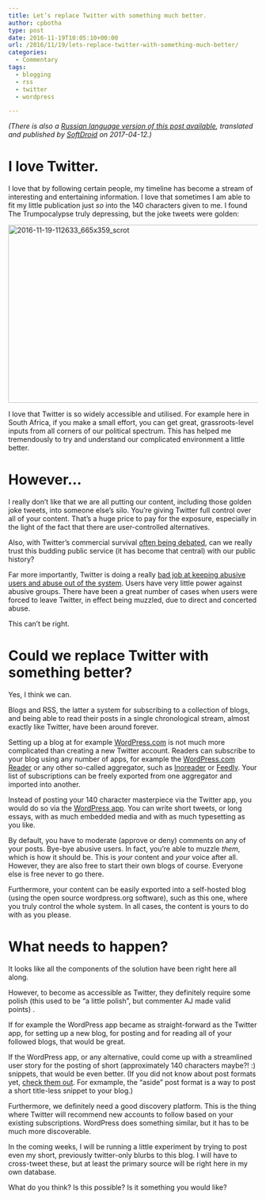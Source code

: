```yaml
---
title: Let’s replace Twitter with something much better.
author: cpbotha
type: post
date: 2016-11-19T10:05:10+00:00
url: /2016/11/19/lets-replace-twitter-with-something-much-better/
categories:
  - Commentary
tags:
  - blogging
  - rss
  - twitter
  - wordpress

---
```

_(There is also a [Russian language version of this post available][1], translated and published by [SoftDroid][2] on 2017-04-12.)_

# I love Twitter.

I love that by following certain people, my timeline has become a stream of interesting and entertaining information. I love that sometimes I am able to fit my little publication just _so_ into the 140 characters given to me. I found The Trumpocalypse truly depressing, but the joke tweets were golden:

[<img data-attachment-id="2567" data-permalink="https://cpbotha.net/2016/11/19/lets-replace-twitter-with-something-much-better/2016-11-19-112633_665x359_scrot/" data-orig-file="https://cpbotha.net/wp-content/uploads/2016/11/2016-11-19-112633_665x359_scrot.png" data-orig-size="665,359" data-comments-opened="1" data-image-meta="{&quot;aperture&quot;:&quot;0&quot;,&quot;credit&quot;:&quot;&quot;,&quot;camera&quot;:&quot;&quot;,&quot;caption&quot;:&quot;&quot;,&quot;created_timestamp&quot;:&quot;0&quot;,&quot;copyright&quot;:&quot;&quot;,&quot;focal_length&quot;:&quot;0&quot;,&quot;iso&quot;:&quot;0&quot;,&quot;shutter_speed&quot;:&quot;0&quot;,&quot;title&quot;:&quot;&quot;,&quot;orientation&quot;:&quot;0&quot;}" data-image-title="2016-11-19-112633_665x359_scrot" data-image-description="" data-medium-file="https://cpbotha.net/wp-content/uploads/2016/11/2016-11-19-112633_665x359_scrot-300x162.png" data-large-file="https://cpbotha.net/wp-content/uploads/2016/11/2016-11-19-112633_665x359_scrot.png" class="alignnone size-full wp-image-2567" src="https://cpbotha.net/wp-content/uploads/2016/11/2016-11-19-112633_665x359_scrot.png" alt="2016-11-19-112633_665x359_scrot" width="665" height="359" srcset="https://cpbotha.net/wp-content/uploads/2016/11/2016-11-19-112633_665x359_scrot.png 665w, https://cpbotha.net/wp-content/uploads/2016/11/2016-11-19-112633_665x359_scrot-300x162.png 300w" sizes="(max-width: 709px) 85vw, (max-width: 909px) 67vw, (max-width: 984px) 61vw, (max-width: 1362px) 45vw, 600px" />][3]

I love that Twitter is so widely accessible and utilised. For example here in South Africa, if you make a small effort, you can get great, grassroots-level inputs from all corners of our political spectrum. This has helped me tremendously to try and understand our complicated environment a little better.

# However&#8230;

I really don&#8217;t like that we are all putting our content, including those golden joke tweets, into someone else&#8217;s silo. You&#8217;re giving Twitter full control over all of your content. That&#8217;s a huge price to pay for the exposure, especially in the light of the fact that there are user-controlled alternatives.

Also, with Twitter&#8217;s commercial survival [often being debated][4], can we really trust this budding public service (it has become that central) with our public history?

Far more importantly, Twitter is doing a really [bad job at keeping abusive users and abuse out of the system][5]. Users have very little power against abusive groups. There have been a great number of cases when users were forced to leave Twitter, in effect being muzzled, due to direct and concerted abuse.

This can&#8217;t be right.

# Could we replace Twitter with something better?

Yes, I think we can.

Blogs and RSS, the latter a system for subscribing to a collection of blogs, and being able to read their posts in a single chronological stream, almost exactly like Twitter, have been around forever.

Setting up a blog at for example [WordPress.com][6] is not much more complicated than creating a new Twitter account. Readers can subscribe to your blog using any number of apps, for example the [WordPress.com Reader][7] or any other so-called aggregator, such as [Inoreader][8] or [Feedly][9]. Your list of subscriptions can be freely exported from one aggregator and imported into another.

Instead of posting your 140 character masterpiece via the Twitter app, you would do so via the [WordPress app][10]. You can write short tweets, or long essays, with as much embedded media and with as much typesetting as you like.

By default, you have to moderate (approve or deny) comments on any of your posts. Bye-bye abusive users. In fact, you&#8217;re able to muzzle _them_, which is how it should be. This is _your_ content and _your_ voice after all. However, they are also free to start their own blogs of course. Everyone else is free never to go there.

Furthermore, your content can be easily exported into a self-hosted blog (using the open source wordpress.org software), such as this one, where you truly control the whole system. In all cases, the content is yours to do with as you please.

# What needs to happen?

It looks like all the components of the solution have been right here all along.

However, to become as accessible as Twitter, they definitely require some polish (this used to be &#8220;a little polish&#8221;, but commenter AJ made valid points) .

If for example the WordPress app became as straight-forward as the Twitter app, for setting up a new blog, for posting and for reading all of your followed blogs, that would be great.

If the WordPress app, or any alternative, could come up with a streamlined user story for the posting of short (approximately 140 characters maybe?! :) snippets, that would be even better. (If you did not know about post formats yet, [check them out][11]. For exmample, the &#8220;aside&#8221; post format is a way to post a short title-less snippet to your blog.)

Furthermore, we definitely need a good discovery platform. This is the thing where Twitter will recommend new accounts to follow based on your existing subscriptions. WordPress does something similar, but it has to be much more discoverable.

In the coming weeks, I will be running a little experiment by trying to post even my short, previously twitter-only blurbs to this blog. I will have to cross-tweet these, but at least the primary source will be right here in my own database.

What do you think? Is this possible? Is it something you would like?

 [1]: http://softdroid.net/chem-zamenit-twitter-alternativa
 [2]: http://softdroid.net/
 [3]: https://twitter.com/AFLNow/status/796210777241710592
 [4]: http://www.huffingtonpost.com/david-giannetto/the-future-of-twitter-sta_b_9232280.html
 [5]: http://www.theverge.com/2016/10/19/13328380/twitter-abuse-disney-salesforce-bids-pulled
 [6]: https://wordpress.com/
 [7]: https://en.blog.wordpress.com/2013/05/29/wordpress-reader/
 [8]: http://www.inoreader.com/
 [9]: https://feedly.com/i/welcome
 [10]: https://apps.wordpress.com/mobile/
 [11]: https://en.support.wordpress.com/posts/post-formats/
